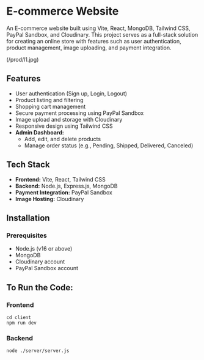 # E-commerce Website

An E-commerce website built using Vite, React, MongoDB, Tailwind CSS, PayPal Sandbox, and Cloudinary. This project serves as a full-stack solution for creating an online store with features such as user authentication, product management, image uploading, and payment integration.

(/prod/l1.jpg)

## Features

- User authentication (Sign up, Login, Logout)
- Product listing and filtering
- Shopping cart management
- Secure payment processing using PayPal Sandbox
- Image upload and storage with Cloudinary
- Responsive design using Tailwind CSS
- **Admin Dashboard:**
  - Add, edit, and delete products
  - Manage order status (e.g., Pending, Shipped, Delivered, Canceled)

## Tech Stack

- **Frontend:** Vite, React, Tailwind CSS
- **Backend:** Node.js, Express.js, MongoDB
- **Payment Integration:** PayPal Sandbox
- **Image Hosting:** Cloudinary

## Installation

### Prerequisites

- Node.js (v16 or above)
- MongoDB
- Cloudinary account
- PayPal Sandbox account

## To Run the Code:
### Frontend
```
cd client
npm run dev
```
### Backend
```
node ./server/server.js
```
